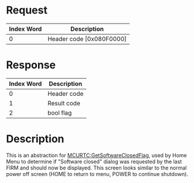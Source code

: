 # Request

| Index Word | Description                |
|------------|----------------------------|
| 0          | Header code \[0x080F0000\] |

# Response

| Index Word | Description |
|------------|-------------|
| 0          | Header code |
| 1          | Result code |
| 2          | bool flag   |

# Description

This is an abstraction for
[MCURTC:GetSoftwareClosedFlag](MCURTC:GetSoftwareClosedFlag "wikilink"),
used by Home Menu to determine if "Software closed" dialog was requested
by the last FIRM and should now be displayed. This screen looks similar
to the normal power off screen (HOME to return to menu, POWER to
continue shutdown).